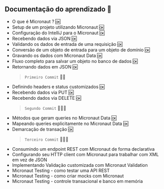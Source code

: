## Documentação do aprendizado 📕

- O que é Micronaut ? 🆗
- Setup de um projeto utilizando Micronaut 🆗
- Configuração do IntelliJ para o Micronaut 🆗
- Recebendo dados via JSON 🆗
- Validando os dados de entrada de uma requisição 🆗
- Conversão de um objeto de entrada para um objeto de domínio 🆗
- Gravando os dados com Micronaut Data 🆗
- Fluxo completo para salvar um objeto no banco de dados 🆗
- Retornando dados em JSON 🆗 
  >``Primeiro Commit`` 👣🚀
- Definindo headers e status customizados 🆗
- Recebendo dados via PUT 🆗
- Recebendo dados via DELETE 🆗
  >``Segundo Commit`` 👣👣🚀
- Métodos que geram queries no Micronaut Data 🆗
- Mapeando queries explicitamente no Micronaut Data 🆗
- Demarcação de transação 🆗
  >``Terceiro Commit`` 👣👣🚀
- Consumindo um endpoint REST com Micronaut de forma declarativa
- Configurando seu HTTP client com Micronaut para trabalhar com XML em vez de JSON
- Implementando Validação customizada com Micronaut Validation
- Micronaut Testing - como testar uma API REST
- Micronaut Testing - como criar mocks com Micronaut
- Micronaut Testing - controle transacional e banco em memória
